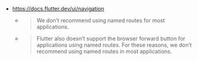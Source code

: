 - https://docs.flutter.dev/ui/navigation
  - > We don’t recommend using named routes for most applications.
  - > Flutter also doesn’t support the browser forward button for applications using named routes. For these reasons, we don’t recommend using named routes in most applications.
